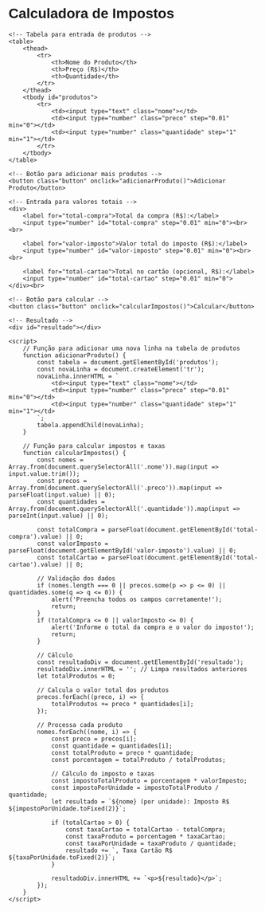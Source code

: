 <!DOCTYPE html>
<html lang="pt-BR">
<head>
    <meta charset="UTF-8">
    <meta name="viewport" content="width=device-width, initial-scale=1.0">
    <title>Calculadora de Impostos</title>
    <style>
        body {
            font-family: Arial, sans-serif;
            margin: 20px;
        }
        table {
            width: 100%;
            border-collapse: collapse;
            margin-bottom: 20px;
        }
        table, th, td {
            border: 1px solid #ddd;
        }
        th, td {
            padding: 8px;
            text-align: center;
        }
        th {
            background-color: #f2f2f2;
        }
        input {
            width: 100%;
            padding: 5px;
            box-sizing: border-box;
        }
        .button {
            background-color: #4CAF50;
            color: white;
            border: none;
            padding: 10px 20px;
            cursor: pointer;
        }
        .button:hover {
            background-color: #45a049;
        }
        #resultado {
            margin-top: 20px;
            font-weight: bold;
        }
    </style>
</head>
<body>
    <h1>Calculadora de Impostos</h1>
    
    <!-- Tabela para entrada de produtos -->
    <table>
        <thead>
            <tr>
                <th>Nome do Produto</th>
                <th>Preço (R$)</th>
                <th>Quantidade</th>
            </tr>
        </thead>
        <tbody id="produtos">
            <tr>
                <td><input type="text" class="nome"></td>
                <td><input type="number" class="preco" step="0.01" min="0"></td>
                <td><input type="number" class="quantidade" step="1" min="1"></td>
            </tr>
        </tbody>
    </table>
    
    <!-- Botão para adicionar mais produtos -->
    <button class="button" onclick="adicionarProduto()">Adicionar Produto</button>

    <!-- Entrada para valores totais -->
    <div>
        <label for="total-compra">Total da compra (R$):</label>
        <input type="number" id="total-compra" step="0.01" min="0"><br><br>

        <label for="valor-imposto">Valor total do imposto (R$):</label>
        <input type="number" id="valor-imposto" step="0.01" min="0"><br><br>

        <label for="total-cartao">Total no cartão (opcional, R$):</label>
        <input type="number" id="total-cartao" step="0.01" min="0">
    </div><br>

    <!-- Botão para calcular -->
    <button class="button" onclick="calcularImpostos()">Calcular</button>

    <!-- Resultado -->
    <div id="resultado"></div>

    <script>
        // Função para adicionar uma nova linha na tabela de produtos
        function adicionarProduto() {
            const tabela = document.getElementById('produtos');
            const novaLinha = document.createElement('tr');
            novaLinha.innerHTML = `
                <td><input type="text" class="nome"></td>
                <td><input type="number" class="preco" step="0.01" min="0"></td>
                <td><input type="number" class="quantidade" step="1" min="1"></td>
            `;
            tabela.appendChild(novaLinha);
        }

        // Função para calcular impostos e taxas
        function calcularImpostos() {
            const nomes = Array.from(document.querySelectorAll('.nome')).map(input => input.value.trim());
            const precos = Array.from(document.querySelectorAll('.preco')).map(input => parseFloat(input.value) || 0);
            const quantidades = Array.from(document.querySelectorAll('.quantidade')).map(input => parseInt(input.value) || 0);

            const totalCompra = parseFloat(document.getElementById('total-compra').value) || 0;
            const valorImposto = parseFloat(document.getElementById('valor-imposto').value) || 0;
            const totalCartao = parseFloat(document.getElementById('total-cartao').value) || 0;

            // Validação dos dados
            if (nomes.length === 0 || precos.some(p => p <= 0) || quantidades.some(q => q <= 0)) {
                alert('Preencha todos os campos corretamente!');
                return;
            }
            if (totalCompra <= 0 || valorImposto <= 0) {
                alert('Informe o total da compra e o valor do imposto!');
                return;
            }

            // Cálculo
            const resultadoDiv = document.getElementById('resultado');
            resultadoDiv.innerHTML = ''; // Limpa resultados anteriores
            let totalProdutos = 0;

            // Calcula o valor total dos produtos
            precos.forEach((preco, i) => {
                totalProdutos += preco * quantidades[i];
            });

            // Processa cada produto
            nomes.forEach((nome, i) => {
                const preco = precos[i];
                const quantidade = quantidades[i];
                const totalProduto = preco * quantidade;
                const porcentagem = totalProduto / totalProdutos;

                // Cálculo do imposto e taxas
                const impostoTotalProduto = porcentagem * valorImposto;
                const impostoPorUnidade = impostoTotalProduto / quantidade;
                let resultado = `${nome} (por unidade): Imposto R$ ${impostoPorUnidade.toFixed(2)}`;

                if (totalCartao > 0) {
                    const taxaCartao = totalCartao - totalCompra;
                    const taxaProduto = porcentagem * taxaCartao;
                    const taxaPorUnidade = taxaProduto / quantidade;
                    resultado += `, Taxa Cartão R$ ${taxaPorUnidade.toFixed(2)}`;
                }

                resultadoDiv.innerHTML += `<p>${resultado}</p>`;
            });
        }
    </script>
</body>
</html>
